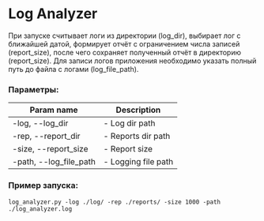 # Log Analyzer

При запуске считывает логи из директории (log_dir), выбирает лог с ближайшей датой,
формирует отчёт с ограничением числа записей (report_size),
после чего сохраняет полученный отчёт в директорию (report_size).
Для записи логов приложения необходимо указать полный путь до файла с логами
(log_file_path).

### Параметры:
| Param name         | Description                                       |
|-----------------------|--------------------------------------------|
| -log, --log_dir       | - Log dir path                              |
| -rep, --report_dir    | - Reports dir path                     |
|-size, --report_size   | - Report size                       |
|-path, --log_file_path | - Logging file path               |

### Пример запуска:
```
log_analyzer.py -log ./log/ -rep ./reports/ -size 1000 -path ./log_analyzer.log
```
